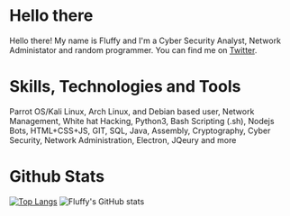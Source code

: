 # Hello there

Hello there! My name is Fluffy and I'm a Cyber Security Analyst, Network Administator and random programmer. You can find me on [Twitter](https://twitter.com/FluffySnowmanYT).

# Skills, Technologies and Tools

Parrot OS/Kali Linux, Arch Linux, and Debian based user, Network Management, White hat Hacking, Python3, Bash Scripting (.sh), Nodejs Bots, HTML+CSS+JS, GIT, SQL, Java, Assembly, Cryptography, Cyber Security, Network Administration, Electron, JQeury and more

# Github Stats

[![Top Langs](https://github-readme-stats.vercel.app/api/top-langs/?username=FluffySnowman)](https://github.com/anuraghazra/github-readme-stats) ![Fluffy's GitHub stats](https://github-readme-stats.vercel.app/api?username=FLuffySnowman&show_icons=true&theme=radical)
